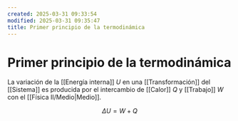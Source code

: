 ```yaml
---
created: 2025-03-31 09:33:54
modified: 2025-03-31 09:35:47
title: Primer principio de la termodinámica
---
```


# Primer principio de la termodinámica

La variación de la [[Energía interna]] $U$ en una [[Transformación]] del [[Sistema]] es producida por el intercambio de [[Calor]] $Q$ y [[Trabajo]] $W$ con el [[Física II/Medio|Medio]].

$$
\Delta U = W + Q
$$
